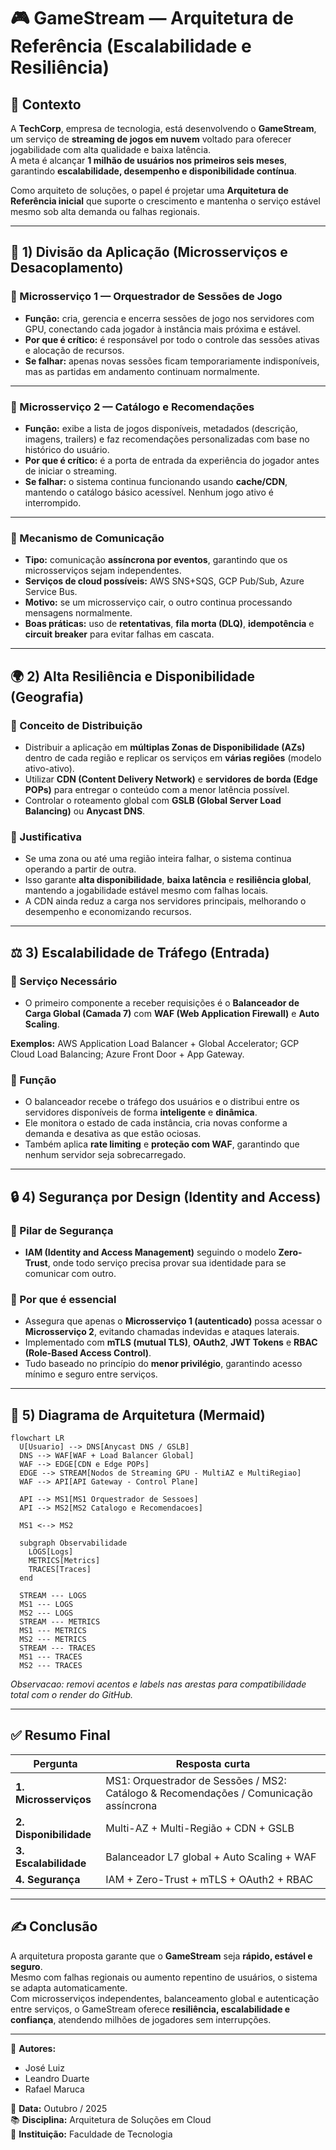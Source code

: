 # 🎮 GameStream — Arquitetura de Referência (Escalabilidade e Resiliência)

## 📘 Contexto

A **TechCorp**, empresa de tecnologia, está desenvolvendo o **GameStream**, um serviço de **streaming de jogos em nuvem** voltado para oferecer jogabilidade com alta qualidade e baixa latência.  
A meta é alcançar **1 milhão de usuários nos primeiros seis meses**, garantindo **escalabilidade, desempenho e disponibilidade contínua**.

Como arquiteto de soluções, o papel é projetar uma **Arquitetura de Referência inicial** que suporte o crescimento e mantenha o serviço estável mesmo sob alta demanda ou falhas regionais.

---

## 🧩 1) Divisão da Aplicação (Microsserviços e Desacoplamento)

### 🔹 Microsserviço 1 — Orquestrador de Sessões de Jogo
- **Função:** cria, gerencia e encerra sessões de jogo nos servidores com GPU, conectando cada jogador à instância mais próxima e estável.  
- **Por que é crítico:** é responsável por todo o controle das sessões ativas e alocação de recursos.  
- **Se falhar:** apenas novas sessões ficam temporariamente indisponíveis, mas as partidas em andamento continuam normalmente.

---

### 🔹 Microsserviço 2 — Catálogo e Recomendações
- **Função:** exibe a lista de jogos disponíveis, metadados (descrição, imagens, trailers) e faz recomendações personalizadas com base no histórico do usuário.  
- **Por que é crítico:** é a porta de entrada da experiência do jogador antes de iniciar o streaming.  
- **Se falhar:** o sistema continua funcionando usando **cache/CDN**, mantendo o catálogo básico acessível. Nenhum jogo ativo é interrompido.

---

### 🔹 Mecanismo de Comunicação
- **Tipo:** comunicação **assíncrona por eventos**, garantindo que os microsserviços sejam independentes.  
- **Serviços de cloud possíveis:** AWS SNS+SQS, GCP Pub/Sub, Azure Service Bus.  
- **Motivo:** se um microsserviço cair, o outro continua processando mensagens normalmente.  
- **Boas práticas:** uso de **retentativas**, **fila morta (DLQ)**, **idempotência** e **circuit breaker** para evitar falhas em cascata.

---

## 🌍 2) Alta Resiliência e Disponibilidade (Geografia)

### 🔹 Conceito de Distribuição
- Distribuir a aplicação em **múltiplas Zonas de Disponibilidade (AZs)** dentro de cada região e replicar os serviços em **várias regiões** (modelo ativo-ativo).  
- Utilizar **CDN (Content Delivery Network)** e **servidores de borda (Edge POPs)** para entregar o conteúdo com a menor latência possível.  
- Controlar o roteamento global com **GSLB (Global Server Load Balancing)** ou **Anycast DNS**.

### 🔹 Justificativa
- Se uma zona ou até uma região inteira falhar, o sistema continua operando a partir de outra.  
- Isso garante **alta disponibilidade**, **baixa latência** e **resiliência global**, mantendo a jogabilidade estável mesmo com falhas locais.  
- A CDN ainda reduz a carga nos servidores principais, melhorando o desempenho e economizando recursos.

---

## ⚖️ 3) Escalabilidade de Tráfego (Entrada)

### 🔹 Serviço Necessário
- O primeiro componente a receber requisições é o **Balanceador de Carga Global (Camada 7)** com **WAF (Web Application Firewall)** e **Auto Scaling**.

**Exemplos:** AWS Application Load Balancer + Global Accelerator; GCP Cloud Load Balancing; Azure Front Door + App Gateway.

### 🔹 Função
- O balanceador recebe o tráfego dos usuários e o distribui entre os servidores disponíveis de forma **inteligente** e **dinâmica**.  
- Ele monitora o estado de cada instância, cria novas conforme a demanda e desativa as que estão ociosas.  
- Também aplica **rate limiting** e **proteção com WAF**, garantindo que nenhum servidor seja sobrecarregado.

---

## 🔒 4) Segurança por Design (Identity and Access)

### 🔹 Pilar de Segurança
- **IAM (Identity and Access Management)** seguindo o modelo **Zero-Trust**, onde todo serviço precisa provar sua identidade para se comunicar com outro.

### 🔹 Por que é essencial
- Assegura que apenas o **Microsserviço 1 (autenticado)** possa acessar o **Microsserviço 2**, evitando chamadas indevidas e ataques laterais.  
- Implementado com **mTLS (mutual TLS)**, **OAuth2**, **JWT Tokens** e **RBAC (Role-Based Access Control)**.  
- Tudo baseado no princípio do **menor privilégio**, garantindo acesso mínimo e seguro entre serviços.

---

## 🧭 5) Diagrama de Arquitetura (Mermaid)

```mermaid
flowchart LR
  U[Usuario] --> DNS[Anycast DNS / GSLB]
  DNS --> WAF[WAF + Load Balancer Global]
  WAF --> EDGE[CDN e Edge POPs]
  EDGE --> STREAM[Nodos de Streaming GPU - MultiAZ e MultiRegiao]
  WAF --> API[API Gateway - Control Plane]

  API --> MS1[MS1 Orquestrador de Sessoes]
  API --> MS2[MS2 Catalogo e Recomendacoes]

  MS1 <--> MS2

  subgraph Observabilidade
    LOGS[Logs]
    METRICS[Metrics]
    TRACES[Traces]
  end

  STREAM --- LOGS
  MS1 --- LOGS
  MS2 --- LOGS
  STREAM --- METRICS
  MS1 --- METRICS
  MS2 --- METRICS
  STREAM --- TRACES
  MS1 --- TRACES
  MS2 --- TRACES
```
*Observacao: removi acentos e labels nas arestas para compatibilidade total com o render do GitHub.*

---

## ✅ Resumo Final

| Pergunta | Resposta curta |
|-----------|----------------|
| **1. Microsserviços** | MS1: Orquestrador de Sessões / MS2: Catálogo & Recomendações / Comunicação assíncrona |
| **2. Disponibilidade** | Multi-AZ + Multi-Região + CDN + GSLB |
| **3. Escalabilidade** | Balanceador L7 global + Auto Scaling + WAF |
| **4. Segurança** | IAM + Zero-Trust + mTLS + OAuth2 + RBAC |

---

## ✍️ Conclusão

A arquitetura proposta garante que o **GameStream** seja **rápido, estável e seguro**.  
Mesmo com falhas regionais ou aumento repentino de usuários, o sistema se adapta automaticamente.  
Com microsserviços independentes, balanceamento global e autenticação entre serviços, o GameStream oferece **resiliência, escalabilidade e confiança**, atendendo milhões de jogadores sem interrupções.

---

📌 **Autores:**  
- José Luiz  
- Leandro Duarte  
- Rafael Maruca  

📅 **Data:** Outubro / 2025  
📚 **Disciplina:** Arquitetura de Soluções em Cloud  
🏫 **Instituição:** Faculdade de Tecnologia
